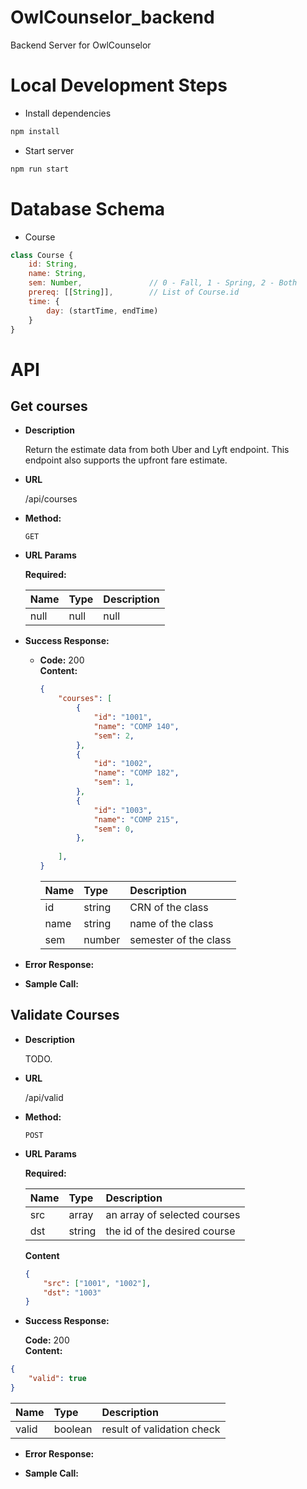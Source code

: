 # OwlCounselor_backend
Backend Server for OwlCounselor

# Local Development Steps

- Install dependencies
```bash
npm install
```

- Start server
```bash
npm run start
```

# Database Schema

- Course
```javascript
class Course {
    id: String,            
    name: String,
    sem: Number,               // 0 - Fall, 1 - Spring, 2 - Both
    prereq: [[String]],        // List of Course.id
    time: {
        day: (startTime, endTime)
    }
}
```

# API

## Get courses
* **Description**

    Return the estimate data from both Uber and Lyft endpoint.
    This endpoint also supports the upfront fare estimate.

* **URL**

  /api/courses

* **Method:**
  
  `GET`
  
*  **URL Params**

   **Required:**

    Name | Type | Description 
    :--- | :---| :---
    null | null | null

* **Success Response:**
    
  * **Code:** 200 <br />
    **Content:** 
    
    ```json
    {
        "courses": [
            {
                "id": "1001",
                "name": "COMP 140",
                "sem": 2,
            },
            {
                "id": "1002",
                "name": "COMP 182",
                "sem": 1,
            },
            {
                "id": "1003",
                "name": "COMP 215",
                "sem": 0,
            },
            
        ],
    }
    ```

    <Coordinates of departure and destination.>

    Name | Type | Description 
    :--- | :---| :---
    id   | string | CRN of the class
    name | string | name of the class
    sem  | number | semester of the class

 
* **Error Response:**

* **Sample Call:**


## Validate Courses
* **Description**

    TODO.

* **URL**

  /api/valid

* **Method:**
  
  `POST`
  
*  **URL Params**

   **Required:**

    Name | Type | Description 
    :--- | :---| :---
    src | array | an array of selected courses
    dst | string | the id of the desired course

    **Content**

    ```json
    {
        "src": ["1001", "1002"],
        "dst": "1003"
    }
    ```


* **Success Response:**
    
  **Code:** 200 <br />
**Content:** 

```json
{
    "valid": true
}
```

<Coordinates of departure and destination.>

Name | Type | Description 
:--- | :---| :---
valid | boolean | result of validation check

 
* **Error Response:**

* **Sample Call:**

